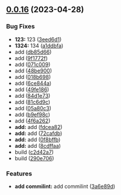 ## [0.0.16](https://github.com/bubuui/bubu-ui/compare/0.0.9...0.0.16) (2023-04-28)

### Bug Fixes

- **123:** 123 ([3eed6d1](https://github.com/bubuui/bubu-ui/commit/3eed6d11e497e2bed0d59a652de22a54eeb8408d))
- **1324:** 134 ([a1ddbfa](https://github.com/bubuui/bubu-ui/commit/a1ddbfa2673528f2b2aee895d1733a917e58d31a))
- add ([db85d66](https://github.com/bubuui/bubu-ui/commit/db85d6633fb70906a58f2047a0258d85a7a60f6d))
- add ([9f1772f](https://github.com/bubuui/bubu-ui/commit/9f1772fd5cf5c0da524b42d22bee6f4c6ae15b78))
- add ([071c009](https://github.com/bubuui/bubu-ui/commit/071c00934eb9ff26b50efaff3c012f6a8f45a1f2))
- add ([48be900](https://github.com/bubuui/bubu-ui/commit/48be90058dda2fdea028f5e2c8f5839eb5fb8a16))
- add ([018b698](https://github.com/bubuui/bubu-ui/commit/018b698a45338028a1e8d0f36ae0d8feee8ac8f6))
- add ([6ce844a](https://github.com/bubuui/bubu-ui/commit/6ce844a5900157df1e77fe6acfbce5816eef5d80))
- add ([49fe186](https://github.com/bubuui/bubu-ui/commit/49fe186ff4355a775de79dbef3ba25dab6131d3c))
- add ([84d1e73](https://github.com/bubuui/bubu-ui/commit/84d1e73cc16353798a7808c517ad10a3951f70f5))
- add ([81c6d9c](https://github.com/bubuui/bubu-ui/commit/81c6d9c22a0426195c48341e5c69b931da74919d))
- add ([05a80c3](https://github.com/bubuui/bubu-ui/commit/05a80c39b326beb3b9feff3cd1ec41849ddba066))
- add ([b9ef98c](https://github.com/bubuui/bubu-ui/commit/b9ef98cdf55b5e55968acb378af793b396712216))
- add ([4f6a262](https://github.com/bubuui/bubu-ui/commit/4f6a262b1406170815ee59c24d20b92f4851f376))
- **add:** add ([fdcea82](https://github.com/bubuui/bubu-ui/commit/fdcea8221568179c7193a4032817d37c5f8df01d))
- **add:** add ([72cafdb](https://github.com/bubuui/bubu-ui/commit/72cafdbfff5ac24c713cae15850d0243261fb325))
- **add:** add ([0f8bffb](https://github.com/bubuui/bubu-ui/commit/0f8bffbc822152dc6cdd1dad31bfc4b48cdc55f6))
- **add:** add ([8cdffaa](https://github.com/bubuui/bubu-ui/commit/8cdffaac0b12e7aab2245fb77183ad49ca75371a))
- build ([c2d42a7](https://github.com/bubuui/bubu-ui/commit/c2d42a7b7f34cc00e475546825e5cc8f99c30481))
- build ([290e706](https://github.com/bubuui/bubu-ui/commit/290e706b68ffca62eb1e744741dd1e0259da9029))

### Features

- **add commilint:** add commilint ([3a6e89d](https://github.com/bubuui/bubu-ui/commit/3a6e89d1214c9fcb6012c791a1085f4e9cf94baa))
